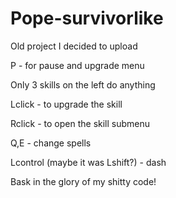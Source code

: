 # Pope-survivorlike
Old project I decided to upload

P - for pause and upgrade menu

Only 3 skills on the left do anything

Lclick - to upgrade the skill

Rclick - to open the skill submenu

Q,E - change spells

Lcontrol (maybe it was Lshift?) - dash

Bask in the glory of my shitty code!
